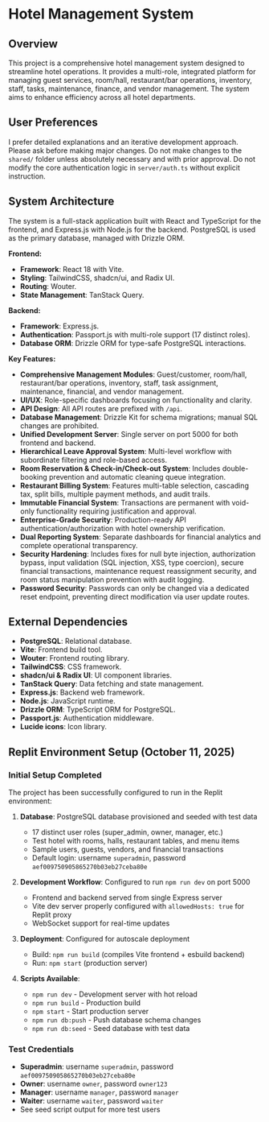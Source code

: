 # Hotel Management System

## Overview
This project is a comprehensive hotel management system designed to streamline hotel operations. It provides a multi-role, integrated platform for managing guest services, room/hall, restaurant/bar operations, inventory, staff, tasks, maintenance, finance, and vendor management. The system aims to enhance efficiency across all hotel departments.

## User Preferences
I prefer detailed explanations and an iterative development approach. Please ask before making major changes. Do not make changes to the `shared/` folder unless absolutely necessary and with prior approval. Do not modify the core authentication logic in `server/auth.ts` without explicit instruction.

## System Architecture
The system is a full-stack application built with React and TypeScript for the frontend, and Express.js with Node.js for the backend. PostgreSQL is used as the primary database, managed with Drizzle ORM.

**Frontend:**
-   **Framework**: React 18 with Vite.
-   **Styling**: TailwindCSS, shadcn/ui, and Radix UI.
-   **Routing**: Wouter.
-   **State Management**: TanStack Query.

**Backend:**
-   **Framework**: Express.js.
-   **Authentication**: Passport.js with multi-role support (17 distinct roles).
-   **Database ORM**: Drizzle ORM for type-safe PostgreSQL interactions.

**Key Features:**
-   **Comprehensive Management Modules**: Guest/customer, room/hall, restaurant/bar operations, inventory, staff, task assignment, maintenance, financial, and vendor management.
-   **UI/UX**: Role-specific dashboards focusing on functionality and clarity.
-   **API Design**: All API routes are prefixed with `/api`.
-   **Database Management**: Drizzle Kit for schema migrations; manual SQL changes are prohibited.
-   **Unified Development Server**: Single server on port 5000 for both frontend and backend.
-   **Hierarchical Leave Approval System**: Multi-level workflow with subordinate filtering and role-based access.
-   **Room Reservation & Check-in/Check-out System**: Includes double-booking prevention and automatic cleaning queue integration.
-   **Restaurant Billing System**: Features multi-table selection, cascading tax, split bills, multiple payment methods, and audit trails.
-   **Immutable Financial System**: Transactions are permanent with void-only functionality requiring justification and approval.
-   **Enterprise-Grade Security**: Production-ready API authentication/authorization with hotel ownership verification.
-   **Dual Reporting System**: Separate dashboards for financial analytics and complete operational transparency.
-   **Security Hardening**: Includes fixes for null byte injection, authorization bypass, input validation (SQL injection, XSS, type coercion), secure financial transactions, maintenance request reassignment security, and room status manipulation prevention with audit logging.
-   **Password Security**: Passwords can only be changed via a dedicated reset endpoint, preventing direct modification via user update routes.

## External Dependencies
-   **PostgreSQL**: Relational database.
-   **Vite**: Frontend build tool.
-   **Wouter**: Frontend routing library.
-   **TailwindCSS**: CSS framework.
-   **shadcn/ui & Radix UI**: UI component libraries.
-   **TanStack Query**: Data fetching and state management.
-   **Express.js**: Backend web framework.
-   **Node.js**: JavaScript runtime.
-   **Drizzle ORM**: TypeScript ORM for PostgreSQL.
-   **Passport.js**: Authentication middleware.
-   **Lucide icons**: Icon library.

## Replit Environment Setup (October 11, 2025)

### Initial Setup Completed
The project has been successfully configured to run in the Replit environment:

1. **Database**: PostgreSQL database provisioned and seeded with test data
   - 17 distinct user roles (super_admin, owner, manager, etc.)
   - Test hotel with rooms, halls, restaurant tables, and menu items
   - Sample users, guests, vendors, and financial transactions
   - Default login: username `superadmin`, password `aef009750905865270b03eb27ceba80e`

2. **Development Workflow**: Configured to run `npm run dev` on port 5000
   - Frontend and backend served from single Express server
   - Vite dev server properly configured with `allowedHosts: true` for Replit proxy
   - WebSocket support for real-time updates

3. **Deployment**: Configured for autoscale deployment
   - Build: `npm run build` (compiles Vite frontend + esbuild backend)
   - Run: `npm start` (production server)

4. **Scripts Available**:
   - `npm run dev` - Development server with hot reload
   - `npm run build` - Production build
   - `npm start` - Start production server
   - `npm run db:push` - Push database schema changes
   - `npm run db:seed` - Seed database with test data

### Test Credentials
- **Superadmin**: username `superadmin`, password `aef009750905865270b03eb27ceba80e`
- **Owner**: username `owner`, password `owner123`
- **Manager**: username `manager`, password `manager`
- **Waiter**: username `waiter`, password `waiter`
- See seed script output for more test users